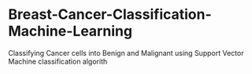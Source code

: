 # Breast-Cancer-Classification-Machine-Learning
Classifying Cancer cells into Benign and Malignant using Support Vector Machine classification algorith
